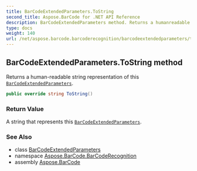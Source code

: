 ```yaml
---
title: BarCodeExtendedParameters.ToString
second_title: Aspose.BarCode for .NET API Reference
description: BarCodeExtendedParameters method. Returns a humanreadable string representation of this BarCodeExtendedParameters
type: docs
weight: 140
url: /net/aspose.barcode.barcoderecognition/barcodeextendedparameters/tostring/
---
```

## BarCodeExtendedParameters.ToString method

Returns a human-readable string representation of this [`BarCodeExtendedParameters`](../).

```csharp
public override string ToString()
```

### Return Value

A string that represents this [`BarCodeExtendedParameters`](../).

### See Also

* class [BarCodeExtendedParameters](../)
* namespace [Aspose.BarCode.BarCodeRecognition](../../barcodeextendedparameters/)
* assembly [Aspose.BarCode](../../../)


